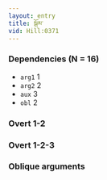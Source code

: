 ```yaml
---
layout: entry
title: སྒོམ་
vid: Hill:0371
---
```

### Dependencies (N = 16)
* `arg1` 1
* `arg2` 2
* `aux` 3
* `obl` 2


### Overt 1-2


### Overt 1-2-3


### Oblique arguments
